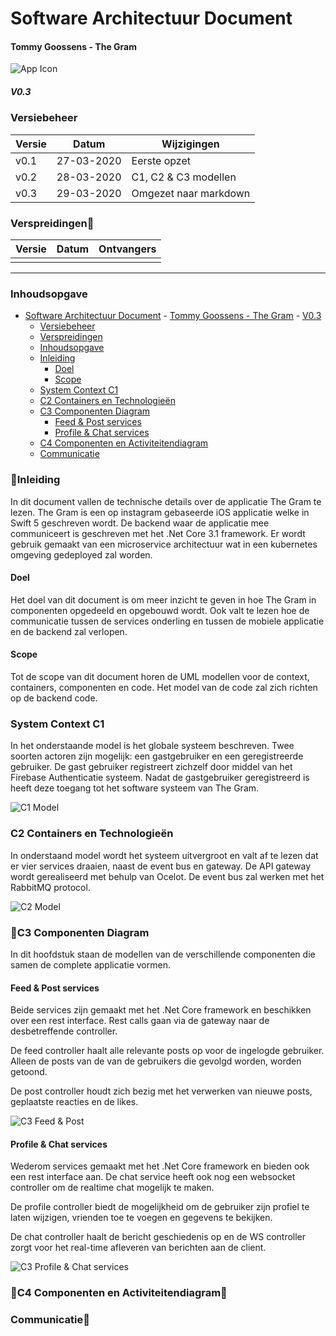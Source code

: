 # Software Architectuur Document

#### Tommy Goossens - The Gram

![App Icon](images/Appicon.jpg)

##### V0.3

### Versiebeheer

| Versie | Datum      | Wijzigingen           |
| ------ | ---------- | --------------------- |
| v0.1   | 27-03-2020 | Eerste opzet          |
| v0.2   | 28-03-2020 | C1, C2 & C3 modellen  |
| v0.3   | 29-03-2020 | Omgezet naar markdown |

### Verspreidingen

| Versie | Datum | Ontvangers |
| ------ | ----- | ---------- |
|        |       |            |

---

### Inhoudsopgave

- [Software Architectuur Document](#software-architectuur-document)
      - [Tommy Goossens - The Gram](#tommy-goossens---the-gram)
        - [V0.3](#v03)
    - [Versiebeheer](#versiebeheer)
    - [Verspreidingen](#verspreidingen)
    - [Inhoudsopgave](#inhoudsopgave)
    - [Inleiding](#inleiding)
      - [Doel](#doel)
      - [Scope](#scope)
    - [System Context C1](#system-context-c1)
    - [C2 Containers en Technologieën](#c2-containers-en-technologieën)
    - [C3 Componenten Diagram](#c3-componenten-diagram)
      - [Feed & Post services](#feed--post-services)
      - [Profile & Chat services](#profile--chat-services)
    - [C4 Componenten en Activiteitendiagram](#c4-componenten-en-activiteitendiagram)
    - [Communicatie](#communicatie)

### Inleiding

In dit document vallen de technische details over de applicatie The Gram te lezen. The Gram is een op instagram gebaseerde iOS applicatie welke in Swift 5 geschreven wordt. De backend waar de applicatie mee communiceert is geschreven met het .Net Core 3.1 framework. Er wordt gebruik gemaakt van een microservice architectuur wat in een kubernetes omgeving gedeployed zal worden.

#### Doel

Het doel van dit document is om meer inzicht te geven in hoe The Gram in componenten opgedeeld en opgebouwd wordt. Ook valt te lezen hoe de communicatie tussen de services onderling en tussen de mobiele applicatie en de backend zal verlopen.

#### Scope

Tot de scope van dit document horen de UML modellen voor de context, containers, componenten en code. Het model van de code zal zich richten op de backend code.

### System Context C1

In het onderstaande model is het globale systeem beschreven. Twee soorten actoren zijn mogelijk: een gastgebruiker en een geregistreerde gebruiker. De gast gebruiker registreert zichzelf door middel van het Firebase Authenticatie systeem. Nadat de gastgebruiker geregistreerd is heeft deze toegang tot het software systeem van The Gram.

![C1 Model](<images/C1 System Context Diagram.png>)

### C2 Containers en Technologieën

In onderstaand model wordt het systeem uitvergroot en valt af te lezen dat er vier services draaien, naast de event bus en gateway. De API gateway wordt gerealiseerd met behulp van Ocelot. De event bus zal werken met het RabbitMQ protocol.

![C2 Model](<images/C2 Container diagram.png>)

### C3 Componenten Diagram

In dit hoofdstuk staan de modellen van de verschillende componenten die samen de complete applicatie vormen.

#### Feed & Post services

Beide services zijn gemaakt met het .Net Core framework en beschikken over een rest interface. Rest calls gaan via de gateway naar de desbetreffende controller.

De feed controller haalt alle relevante posts op voor de ingelogde gebruiker. Alleen de posts van de van de gebruikers die gevolgd worden, worden getoond.

De post controller houdt zich bezig met het verwerken van nieuwe posts, geplaatste reacties en de likes.

![C3 Feed & Post](<images/C3 Componenten Diagram Feed en Post.png>)

#### Profile & Chat services

Wederom services gemaakt met het .Net Core framework en bieden ook een rest interface aan. De chat service heeft ook nog een websocket controller om de realtime chat mogelijk te maken.

De profile controller biedt de mogelijkheid om de gebruiker zijn profiel te laten wijzigen, vrienden toe te voegen en gegevens te bekijken.

De chat controller haalt de bericht geschiedenis op en de WS controller zorgt voor het real-time afleveren van berichten aan de client.

![C3 Profile & Chat services](<images/C3 Componenten Diagram Profile en Chat.png>)

### C4 Componenten en Activiteitendiagram

### Communicatie
